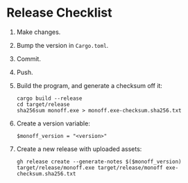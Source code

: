 # Release Checklist

1. Make changes.
2. Bump the version in `Cargo.toml`.
3. Commit.
4. Push.
5. Build the program, and generate a checksum off it:

   ```shell
   cargo build --release
   cd target/release
   sha256sum monoff.exe > monoff.exe-checksum.sha256.txt
   ```

6. Create a version variable:

   ```pwsh
   $monoff_version = "<version>"
   ```

7. Create a new release with uploaded assets:

   ```shell
   gh release create --generate-notes $($monoff_version) target/release/monoff.exe target/release/monoff exe-checksum.sha256.txt
   ```
